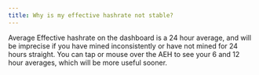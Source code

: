```yaml
---
title: Why is my effective hashrate not stable?
---
```


Average Effective hashrate on the dashboard is a 24 hour average, and will be imprecise if you have mined inconsistently or have not mined for 24 hours straight. You can tap or mouse over the AEH to see your 6 and 12 hour averages, which will be more useful sooner.
